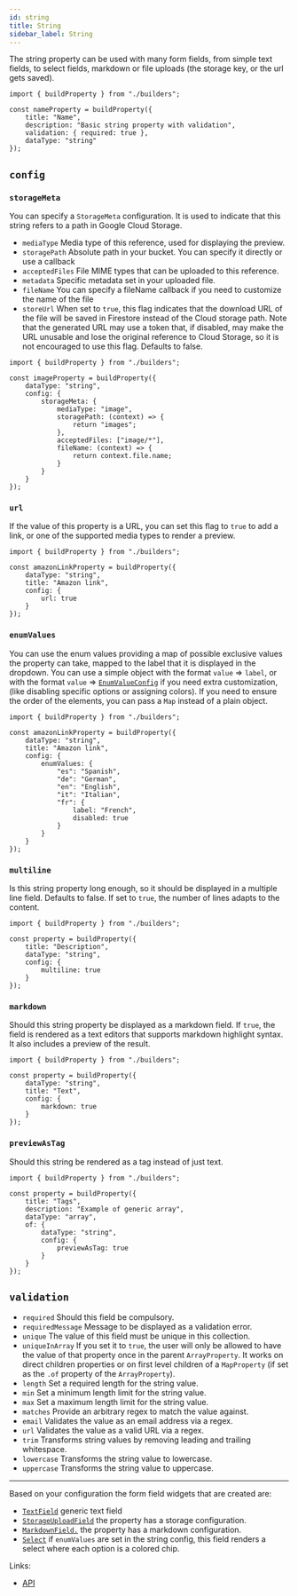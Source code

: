 ```yaml
---
id: string
title: String
sidebar_label: String
---
```


The string property can be used with many form fields, from
simple text fields, to select fields, markdown or file uploads (the
storage key, or the url gets saved).

```tsx
import { buildProperty } from "./builders";

const nameProperty = buildProperty({
    title: "Name",
    description: "Basic string property with validation",
    validation: { required: true },
    dataType: "string"
});
```

## `config`

### `storageMeta`
You can specify a `StorageMeta` configuration. It is used to
indicate that this string refers to a path in Google Cloud Storage.
* `mediaType` Media type of this reference, used for displaying the
  preview.
* `storagePath` Absolute path in your bucket. You can specify it
  directly or use a callback
* `acceptedFiles` File MIME types that can be uploaded to this
  reference.
* `metadata` Specific metadata set in your uploaded file.
* `fileName` You can specify a fileName callback if you need to
  customize the name of the file
* `storeUrl` When set to `true`, this flag indicates that the download
  URL of the file will be saved in Firestore instead of the Cloud
  storage path. Note that the generated URL may use a token that, if
  disabled, may make the URL unusable and lose the original reference to
  Cloud Storage, so it is not encouraged to use this flag. Defaults to
  false.
```tsx
import { buildProperty } from "./builders";

const imageProperty = buildProperty({
    dataType: "string",
    config: {
        storageMeta: {
            mediaType: "image",
            storagePath: (context) => {
                return "images";
            },
            acceptedFiles: ["image/*"],
            fileName: (context) => {
                return context.file.name;
            }
        }
    }
});
```

### `url`
If the value of this property is a URL, you can set this flag
to `true` to add a link, or one of the supported media types to render a preview.

```tsx
import { buildProperty } from "./builders";

const amazonLinkProperty = buildProperty({
    dataType: "string",
    title: "Amazon link",
    config: {
        url: true
    }
});
```

### `enumValues`
You can use the enum values providing a map of possible
exclusive values the property can take, mapped to the label that it is
displayed in the dropdown. You can use a simple object with the format
`value` => `label`, or with the format `value` => [`EnumValueConfig`](../../api/interfaces/enumvalueconfig.md) if you
need extra customization, (like disabling specific options or assigning
colors). If you need to ensure the order of the elements, you can pass
a `Map` instead of a plain object.

```tsx
import { buildProperty } from "./builders";

const amazonLinkProperty = buildProperty({
    dataType: "string",
    title: "Amazon link",
    config: {
        enumValues: {
            "es": "Spanish",
            "de": "German",
            "en": "English",
            "it": "Italian",
            "fr": {
                label: "French",
                disabled: true
            }
        }
    }
});
```

### `multiline`
Is this string property long enough, so it should be displayed
in a multiple line field. Defaults to false. If set to `true`, the number
of lines adapts to the content.

```tsx
import { buildProperty } from "./builders";

const property = buildProperty({
    title: "Description",
    dataType: "string",
    config: {
        multiline: true
    }
});
```

### `markdown`
Should this string property be displayed as a markdown field.
  If `true`, the field is rendered as a text editors that supports markdown
  highlight syntax. It also includes a preview of the result.

```tsx
import { buildProperty } from "./builders";

const property = buildProperty({
    dataType: "string",
    title: "Text",
    config: {
        markdown: true
    }
});
```

### `previewAsTag`
Should this string be rendered as a tag instead of just text.

```tsx
import { buildProperty } from "./builders";

const property = buildProperty({
    title: "Tags",
    description: "Example of generic array",
    dataType: "array",
    of: {
        dataType: "string",
        config: {
            previewAsTag: true
        }
    }
});
```
## `validation`

* `required` Should this field be compulsory.
* `requiredMessage` Message to be displayed as a validation error.
* `unique` The value of this field must be unique in this collection.
* `uniqueInArray` If you set it to `true`, the user will only be allowed to
  have the value of that property once in the parent
  `ArrayProperty`. It works on direct children properties or on first level
  children of a `MapProperty` (if set as the `.of` property of
  the `ArrayProperty`).
* `length` Set a required length for the string value.
* `min` Set a minimum length limit for the string value.
* `max` Set a maximum length limit for the string value.
* `matches` Provide an arbitrary regex to match the value against.
* `email` Validates the value as an email address via a regex.
* `url` Validates the value as a valid URL via a regex.
* `trim` Transforms string values by removing leading and trailing
  whitespace.
* `lowercase` Transforms the string value to lowercase.
* `uppercase` Transforms the string value to uppercase.


---

Based on your configuration the form field widgets that are created are:
- [`TextField`](api/functions/textfield.md) generic text field
- [`StorageUploadField`](api/functions/storageuploadfield.md) the property has a
  storage configuration.
- [`MarkdownField.`](api/functions/markdownfield.md) the property has a
  markdown configuration.
- [`Select`](api/functions/select.md) if `enumValues` are set in the string config, this field renders a select
  where each option is a colored chip.

Links:
- [API](api/interfaces/stringproperty.md)
